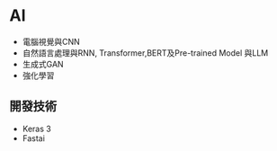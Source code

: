 # AI
- 電腦視覺與CNN
- 自然語言處理與RNN, Transformer,BERT及Pre-trained Model 與LLM
- 生成式GAN
- 強化學習
## 開發技術
- Keras 3
- Fastai

